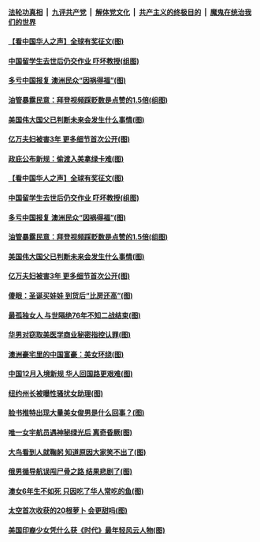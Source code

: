 ####  [法轮功真相](../../../../basic/blob/master/README.md?t=12171102) &nbsp;|&nbsp; [九评共产党](../../../../9ping.md/blob/master/README.md?t=12171102) &nbsp;|&nbsp; [解体党文化](../../../../jtdwh.md/blob/master/README.md?t=12171102)  &nbsp;|&nbsp; [共产主义的终极目的](../../../../gczydzjmd.md/blob/master/README.md?t=12171102) &nbsp;|&nbsp; [魔鬼在统治我们的世界](../../../../mgztzwmdsj.md/blob/master/README.md?t=12171102) 

#### [【看中国华人之声】全球有奖征文(图)](../pages/p3/953963.md?t=12171102) 

#### [中国留学生去世后仍交作业 吓坏教授(组图)](../pages/p3/956051.md?t=12171102) 

#### [多亏中国报复 澳洲民众“因祸得福”(图)](../pages/p3/956040.md?t=12171102) 

#### [油管暴露民意：拜登视频踩贬数是点赞的1.5倍(组图)](../pages/p3/956050.md?t=12171102) 

#### [美国伟大国父已判断未来会发生什么事情(图)](../pages/p3/956037.md?t=12171102) 

#### [亿万夫妇被害3年 更多细节首次公开(图)](../pages/p3/956017.md?t=12171102) 

#### [政庇公布新规：偷渡入美拿绿卡难(图)](../pages/p3/956070.md?t=12171102) 

#### [【看中国华人之声】全球有奖征文(图)](../pages/p3/953963.md?t=12171102) 

#### [中国留学生去世后仍交作业 吓坏教授(组图)](../pages/p3/956051.md?t=12171102) 

#### [多亏中国报复 澳洲民众“因祸得福”(图)](../pages/p3/956040.md?t=12171102) 

#### [油管暴露民意：拜登视频踩贬数是点赞的1.5倍(组图)](../pages/p3/956050.md?t=12171102) 

#### [美国伟大国父已判断未来会发生什么事情(图)](../pages/p3/956037.md?t=12171102) 

#### [亿万夫妇被害3年 更多细节首次公开(图)](../pages/p3/956017.md?t=12171102) 

#### [傻眼：圣诞买娃娃 到货后“比房还高”(图)](../pages/p3/956024.md?t=12171102) 

#### [最孤独女人 与世隔绝76年不知二战结束(图)](../pages/p3/955923.md?t=12171102) 

#### [华男对窃取美医学商业秘密指控认罪(图)](../pages/p3/955922.md?t=12171102) 

#### [澳洲豪宅里的中国富豪：美女环绕(图)](../pages/p3/955912.md?t=12171102) 

#### [中国12月入境新规 华人回国路更艰难(图)](../pages/p3/955904.md?t=12171102) 

#### [纽约州长被曝性骚扰女助理(图)](../pages/p3/955902.md?t=12171102) 

#### [脸书推特出现大量美女俊男是什么回事？(图)](../pages/p3/955896.md?t=12171102) 

#### [唯一女宇航员遇神秘绿光后 离奇昏厥(图)](../pages/p3/955810.md?t=12171102) 

#### [大鸟看到人就鞠躬 知道原因大家笑不出了(图)](../pages/p3/955809.md?t=12171102) 

#### [俄男循导航误闯尸骨之路 结果悲剧了(图)](../pages/p3/955808.md?t=12171102) 

#### [澳女6年生不如死 只因吃了华人常吃的鱼(图)](../pages/p3/955790.md?t=12171102) 

#### [太空首次收获的20根萝卜 会更甜吗(图)](../pages/p3/955788.md?t=12171102) 

#### [美国印裔少女凭什么获《时代》最年轻风云人物(图)](../pages/p3/955734.md?t=12171102) 

